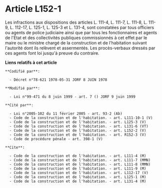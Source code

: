 # Article L152-1

Les infractions aux dispositions des articles L. 111-4, L. 111-7, L. 111-8, L. 111-9, L. 112-17, L. 125-1, L. 125-3 et L.
131-4, sont constatées par tous officiers ou agents de police judiciaire ainsi que par tous les fonctionnaires et agents de
l'Etat et des collectivités publiques commissionnés à cet effet par le maire ou le ministre chargé de la construction et de
l'habitation suivant l'autorité dont ils relèvent et assermentés. Les procès-verbaux dressés par ces agents font loi jusqu'à
preuve du contraire.

**Liens relatifs à cet article**

	**Codifié par**:

	  - Décret n°78-621 1978-05-31 JORF 8 JUIN 1978

	**Modifié par**:

	  - Loi n°99-471 du 8 juin 1999 - art. 7 () JORF 9 juin 1999

	**Cité par**:

	  - Loi n°2005-102 du 11 février 2005 - art. 93-2 (Ab)
	  - Code de la construction et de l'habitation. - art. L111-10-1 (V)
	  - Code de la construction et de l'habitation. - art. L125-3 (V)
	  - Code de la construction et de l'habitation. - art. L131-6 (VT)
	  - Code de la construction et de l'habitation. - art. L152-2 (V)
	  - Code de la construction et de l'habitation. - art. R152-3 (V)
	  - Code de procédure pénale - art. 398-1 (V)

	**Cite**:

	  - Code de la construction et de l'habitation. - art. L111-4 (M)
	  - Code de la construction et de l'habitation. - art. L111-7 (MMN)
	  - Code de la construction et de l'habitation. - art. L111-8 (MMN)
	  - Code de la construction et de l'habitation. - art. L111-9 (M)
	  - Code de la construction et de l'habitation. - art. L112-17 (V)
	  - Code de la construction et de l'habitation. - art. L125-1 (M)
	  - Code de la construction et de l'habitation. - art. L131-4 (M)
